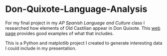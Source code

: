 # Don-Quixote-Language-Analysis

For my final project in my _AP Spanish Language and Culture_ class I researched how elements of Old Castilian appear in Don Quixote. This [web page](https://users.pfw.edu/jehle/courses/s450/vocabcer.htm) provides good examples of what that includes.

This is a Python and matplotlib project I created to generate interesting data I could include in my presentation.
